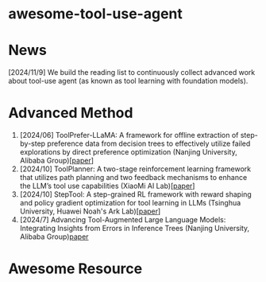 # awesome-tool-use-agent

# News
[2024/11/9] We build the reading list to continuously collect advanced work about tool-use agent (as known as tool learning with foundation models). 


# Advanced Method

1. [2024/06] ToolPrefer-LLaMA: A framework for offline extraction of step-by-step preference data from decision trees to effectively utilize failed explorations by direct preference optimization (Nanjing University, Alibaba Group)[[paper](http://arxiv.org/abs/2406.07115)]
2. [2024/10] ToolPlanner: A two-stage reinforcement learning framework that utilizes path planning and two feedback mechanisms to enhance the LLM’s tool use capabilities (XiaoMi AI Lab)[[paper](http://arxiv.org/abs/2409.14826)]
3. [2024/10] StepTool: A step-grained RL framework with reward shaping and policy gradient optimization for tool learning in LLMs (Tsinghua University, Huawei Noah's Ark Lab)[[paper](http://arxiv.org/abs/2410.07745)]
4. [2024/7] Advancing Tool-Augmented Large Language Models: Integrating Insights from Errors in Inference Trees (Nanjing University, Alibaba Group)[paper](https://arxiv.org/pdf/2406.07115)

# Awesome Resource
